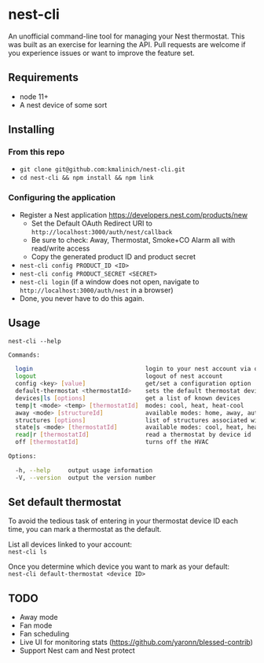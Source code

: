 # nest-cli

An unofficial command-line tool for managing your Nest thermostat.  This was built as an exercise for learning the API.  Pull requests are welcome if you experience issues or want to improve the feature set.


## Requirements

* node 11+
* A nest device of some sort


## Installing

### From this repo

* `git clone git@github.com:kmalinich/nest-cli.git`
* `cd nest-cli && npm install && npm link`


### Configuring the application

* Register a Nest application https://developers.nest.com/products/new
  * Set the Default OAuth Redirect URI to `http://localhost:3000/auth/nest/callback`
  * Be sure to check: Away, Thermostat, Smoke+CO Alarm all with read/write access
  * Copy the generated product ID and product secret
* `nest-cli config PRODUCT_ID <ID>`
* `nest-cli config PRODUCT_SECRET <SECRET>`
* `nest-cli login` (if a window does not open, navigate to `http://localhost:3000/auth/nest` in a browser)
* Done, you never have to do this again.


## Usage

`nest-cli --help`

```sh
Commands:

  login                                login to your nest account via oauth
  logout                               logout of nest account
  config <key> [value]                 get/set a configuration option
  default-thermostat <thermostatId>    sets the default thermostat device id
  devices|ls [options]                 get a list of known devices
  temp|t <mode> <temp> [thermostatId]  modes: cool, heat, heat-cool
  away <mode> [structureId]            available modes: home, away, auto-away, unknown
  structures [options]                 list of structures associated with account
  state|s <mode> [thermostatId]        available modes: cool, heat, heat-cool, off
  read|r [thermostatId]                read a thermostat by device id
  off [thermostatId]                   turns off the HVAC

Options:

  -h, --help     output usage information
  -V, --version  output the version number
```


## Set default thermostat

To avoid the tedious task of entering in your thermostat device ID each time, you can mark a thermostat as the default.  

List all devices linked to your account:  
`nest-cli ls`

Once you determine which device you want to mark as your default:  
`nest-cli default-thermostat <device ID>`


## TODO

* Away mode
* Fan mode
* Fan scheduling
* Live UI for monitoring stats (https://github.com/yaronn/blessed-contrib)
* Support Nest cam and Nest protect
